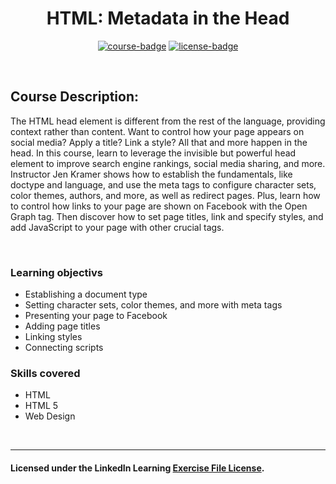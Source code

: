 <div align="center">

# HTML: Metadata in the Head

[![course-badge]][course-link]
[![license-badge]][LICENSE]

</div>

<!-- badge info -->
[course-badge]:https://img.shields.io/badge/learning-HTML-white?logo=Linkedin&labelColor=blue&style=for-the-badge
[course-link]:https://www.linkedin.com/learning/html-metadata-in-the-head "HTML: Metadata in the Head"
[license-badge]:https://img.shields.io/badge/learning-license-success?logo=Linkedin&labelColor=black&style=for-the-badge

<br>

## Course Description:
The HTML head element is different from the rest of the language, providing context rather than content. Want to control how your page appears on social media? Apply a title? Link a style? All that and more happen in the head. In this course, learn to leverage the invisible but powerful head element to improve search engine rankings, social media sharing, and more. Instructor Jen Kramer shows how to establish the fundamentals, like doctype and language, and use the meta tags to configure character sets, color themes, authors, and more, as well as redirect pages. Plus, learn how to control how links to your page are shown on Facebook with the Open Graph tag. Then discover how to set page titles, link and specify styles, and add JavaScript to your page with other crucial tags.

<br>

### Learning objectivs
- Establishing a document type
- Setting character sets, color themes, and more with meta tags
- Presenting your page to Facebook
- Adding page titles
- Linking styles
- Connecting scripts

### Skills covered
- HTML
- HTML 5
- Web Design

<br>

---
#### Licensed under the LinkedIn Learning [Exercise File License][LICENSE].

[LICENSE]:../../LICENSE "LinkedIn Learning License"